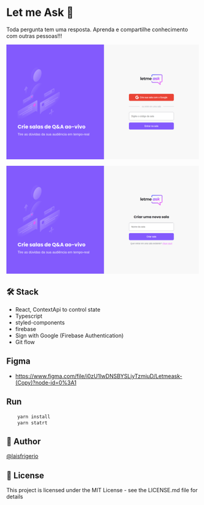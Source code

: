 # Let me Ask 💜

Toda pergunta tem uma resposta. Aprenda e compartilhe conhecimento com outras pessoas!!!

<p align="center">
  <a><img src="./screenshots/home.png" alt="Home Page screenshot - Login with Google"></a>
</p>

<p align="center">
  <a><img src="./screenshots/add-room.png" alt="Add Room Page screenshot - to create a new room"></a>
</p>

## 🛠️ Stack

- React, ContextApi to control state
- Typescript
- styled-components
- firebase
- Sign with Google (Firebase Authentication)
- Git flow

## Figma

- https://www.figma.com/file/i0zU1lwDNSBYSLjyTzmiuD/Letmeask-(Copy)?node-id=0%3A1

## Run

```
    yarn install
    yarn statrt
```

## :woman: Author

[@laisfrigerio](https://github.com/laisfrigerio/)

## 📄 License

This project is licensed under the MIT License - see the LICENSE.md file for details